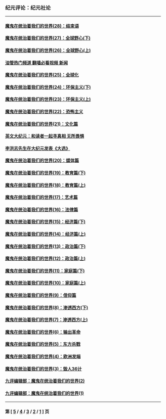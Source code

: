 ### 纪元评论：纪元社论
---
#### [魔鬼在统治着我们的世界(28)：结束语](../../pages/nsc422/n10936246.md?08130330) 
#### [魔鬼在统治着我们的世界(27)：全球野心(下)](../../pages/nsc422/n10928319.md?08130330) 
#### [魔鬼在统治着我们的世界(26)：全球野心(上)](../../pages/nsc422/n10900318.md?08130330) 
#### [油管热门频道 翻墙必看视频 新闻](ok?08130330)
#### [魔鬼在统治着我们的世界(25)：全球化](../../pages/nsc422/n10788205.md?08130330) 
#### [魔鬼在统治着我们的世界(24)：环保主义(下)](../../pages/nsc422/n10695307.md?08130330) 
#### [魔鬼在统治着我们的世界(23)：环保主义(上)](../../pages/nsc422/n10688613.md?08130330) 
#### [魔鬼在统治着我们的世界(22)：恐怖主义](../../pages/nsc422/n10614727.md?08130330) 
#### [魔鬼在统治着我们的世界(21)：文化篇](../../pages/nsc422/n10597706.md?08130330) 
#### [英文大纪元：和读者一起寻真相 无所畏惧](../../pages/nsc422/n12542027.md?08130330) 
#### [李洪志先生在大纪元发表《大选》](../../pages/nsc422/n12534746.md?08130330) 
#### [魔鬼在统治着我们的世界(20)：媒体篇](../../pages/nsc422/n10586579.md?08130330) 
#### [魔鬼在统治着我们的世界(19)：教育篇(下)](../../pages/nsc422/n10564808.md?08130330) 
#### [魔鬼在统治着我们的世界(18)：教育篇(上)](../../pages/nsc422/n10526970.md?08130330) 
#### [魔鬼在统治着我们的世界(17)：艺术篇](../../pages/nsc422/n10499093.md?08130330) 
#### [魔鬼在统治着我们的世界(16)：法律篇](../../pages/nsc422/n10485969.md?08130330) 
#### [魔鬼在统治着我们的世界(15)：经济篇(下)](../../pages/nsc422/n10469975.md?08130330) 
#### [魔鬼在统治着我们的世界(14)：经济篇(上)](../../pages/nsc422/n10457370.md?08130330) 
#### [魔鬼在统治着我们的世界(13)：政治篇(下)](../../pages/nsc422/n10448270.md?08130330) 
#### [魔鬼在统治着我们的世界(12)：政治篇(上)](../../pages/nsc422/n10444576.md?08130330) 
#### [魔鬼在统治着我们的世界(11)：家庭篇(下)](../../pages/nsc422/n10440961.md?08130330) 
#### [魔鬼在统治着我们的世界(10)：家庭篇(上)](../../pages/nsc422/n10435448.md?08130330) 
#### [魔鬼在统治着我们的世界(9)：信仰篇](../../pages/nsc422/n10432159.md?08130330) 
#### [魔鬼在统治着我们的世界(8)：渗透西方(下)](../../pages/nsc422/n10429603.md?08130330) 
#### [魔鬼在统治着我们的世界(7)：渗透西方(上)](../../pages/nsc422/n10426013.md?08130330) 
#### [魔鬼在统治着我们的世界(6)：输出革命](../../pages/nsc422/n10421536.md?08130330) 
#### [魔鬼在统治着我们的世界(5)：东方杀戮](../../pages/nsc422/n10417707.md?08130330) 
#### [魔鬼在统治着我们的世界(4)：欧洲发端](../../pages/nsc422/n10414890.md?08130330) 
#### [魔鬼在统治着我们的世界(3)：毁人36计](../../pages/nsc422/n10411583.md?08130330) 
#### [九评编辑部：魔鬼在统治着我们的世界(2)](../../pages/nsc422/n10410036.md?08130330) 
#### [九评编辑部：魔鬼在统治着我们的世界(1)](../../pages/nsc422/n10406825.md?08130330) 

---
#### 第 [ [5](./5.md?08130330) / [4](./4.md?08130330) / [3](./3.md?08130330) / [2](./2.md?08130330) / [1](./1.md?08130330) ] 页
